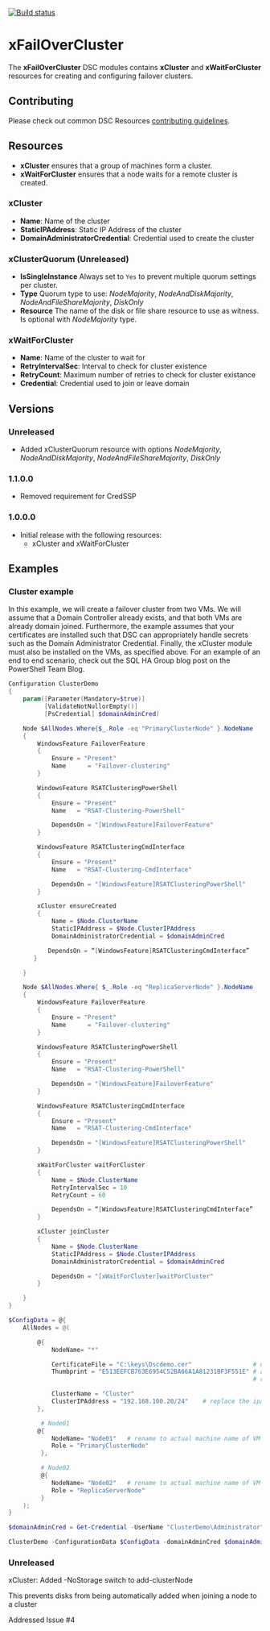 [![Build status](https://ci.appveyor.com/api/projects/status/6a59vfritv4kbc7d/branch/master?svg=true)](https://ci.appveyor.com/project/PowerShell/xfailovercluster/branch/master)

# xFailOverCluster

The **xFailOverCluster** DSC modules contains **xCluster** and **xWaitForCluster** resources for creating and configuring failover clusters. 

## Contributing
Please check out common DSC Resources [contributing guidelines](https://github.com/PowerShell/DscResource.Kit/blob/master/CONTRIBUTING.md).


## Resources

* **xCluster** ensures that a group of machines form a cluster.
* **xWaitForCluster** ensures that a node waits for a remote cluster is created.

### xCluster

* **Name**: Name of the cluster
* **StaticIPAddress**: Static IP Address of the cluster
* **DomainAdministratorCredential**: Credential used to create the cluster

### xClusterQuorum (Unreleased)

* **IsSingleInstance** Always set to `Yes` to prevent multiple quorum settings per cluster.
* **Type** Quorum type to use: *NodeMajority*, *NodeAndDiskMajority*, *NodeAndFileShareMajority*, *DiskOnly*
* **Resource** The name of the disk or file share resource to use as witness. Is optional with *NodeMajority* type.  

### xWaitForCluster

* **Name**: Name of the cluster to wait for
* **RetryIntervalSec**: Interval to check for cluster existence
* **RetryCount**: Maximum number of retries to check for cluster existance
* **Credential**: Credential used to join or leave domain

## Versions

### Unreleased

* Added xClusterQuorum resource with options *NodeMajority*, *NodeAndDiskMajority*, *NodeAndFileShareMajority*, *DiskOnly*

### 1.1.0.0

* Removed requirement for CredSSP

### 1.0.0.0

* Initial release with the following resources:
    - xCluster and xWaitForCluster

## Examples

### Cluster example

In this example, we will create a failover cluster from two VMs. 
We will assume that a Domain Controller already exists, and that both VMs are already domain joined. 
Furthermore, the example assumes that your certificates are installed such that DSC can appropriately handle secrets such as the Domain Administrator Credential.
Finally, the xCluster module must also be installed on the VMs, as specified above.
For an example of an end to end scenario, check out the SQL HA Group blog post on the PowerShell Team Blog.

```powershell
Configuration ClusterDemo
{
    param([Parameter(Mandatory=$true)] 
          [ValidateNotNullorEmpty()] 
          [PsCredential] $domainAdminCred)

    Node $AllNodes.Where{$_.Role -eq "PrimaryClusterNode" }.NodeName
    {
        WindowsFeature FailoverFeature
        {
            Ensure = "Present"
            Name      = "Failover-clustering"
        }

        WindowsFeature RSATClusteringPowerShell
        {
            Ensure = "Present"
            Name   = "RSAT-Clustering-PowerShell"   

            DependsOn = "[WindowsFeature]FailoverFeature"
        }

        WindowsFeature RSATClusteringCmdInterface
        {
            Ensure = "Present"
            Name   = "RSAT-Clustering-CmdInterface"

            DependsOn = "[WindowsFeature]RSATClusteringPowerShell"
        }

        xCluster ensureCreated
        {
            Name = $Node.ClusterName
            StaticIPAddress = $Node.ClusterIPAddress
            DomainAdministratorCredential = $domainAdminCred

           DependsOn = “[WindowsFeature]RSATClusteringCmdInterface”
       } 

    }

    Node $AllNodes.Where{ $_.Role -eq "ReplicaServerNode" }.NodeName
    {         
        WindowsFeature FailoverFeature
        {
            Ensure = "Present"
            Name      = "Failover-clustering"
        }

        WindowsFeature RSATClusteringPowerShell
        {
            Ensure = "Present"
            Name   = "RSAT-Clustering-PowerShell"   

            DependsOn = "[WindowsFeature]FailoverFeature"
        }

        WindowsFeature RSATClusteringCmdInterface
        {
            Ensure = "Present"
            Name   = "RSAT-Clustering-CmdInterface"

            DependsOn = "[WindowsFeature]RSATClusteringPowerShell"
        }

        xWaitForCluster waitForCluster
        {
            Name = $Node.ClusterName
            RetryIntervalSec = 10
            RetryCount = 60

            DependsOn = “[WindowsFeature]RSATClusteringCmdInterface” 
        }

        xCluster joinCluster
        {
            Name = $Node.ClusterName
            StaticIPAddress = $Node.ClusterIPAddress
            DomainAdministratorCredential = $domainAdminCred

            DependsOn = "[xWaitForCluster]waitForCluster"
        }  

    }
}

$ConfigData = @{
    AllNodes = @(

        @{
            NodeName= "*"

            CertificateFile = "C:\keys\Dscdemo.cer"                 # use your own certificate
            Thumbprint = "E513EEFCB763E6954C52BA66A1A81231BF3F551E" # assume both machines have the same certificate to hold private key
                                                                    # replace the value of thumbprint with your own.

            ClusterName = "Cluster"
            ClusterIPAddress = "192.168.100.20/24"    # replace the ipaddress of your own.
        },

         # Node01
        @{
            NodeName= "Node01"   # rename to actual machine name of VM
            Role = "PrimaryClusterNode"
         },

         # Node02
         @{
            NodeName= "Node02"   # rename to actual machine name of VM
            Role = "ReplicaServerNode"
         }
    );
}

$domainAdminCred = Get-Credential -UserName "ClusterDemo\Administrator" -Message "Enter password for private domain Administrator"

ClusterDemo -ConfigurationData $ConfigData -domainAdminCred $domainAdminCred
```

### Unreleased
xCluster: Added -NoStorage switch to add-clusterNode

This prevents disks from being automatically added when joining a node to a cluster

Addressed Issue #4